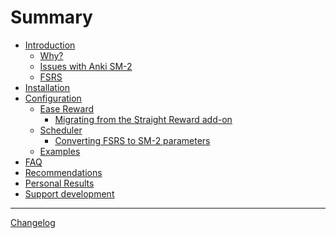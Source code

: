 # Summary

- [Introduction](README.md)
    - [Why?](guide/why.md)
    - [Issues with Anki SM-2](guide/issuesWithAnkiSM2.md)
    - [FSRS](guide/fsrs.md)
- [Installation](guide/installation.md)
- [Configuration](guide/configuration.md)
    - [Ease Reward](guide/easeReward.md)
        - [Migrating from the Straight Reward
        add-on](guide/straightRewardMigration.md)
    - [Scheduler](guide/scheduler.md)
        - [Converting FSRS to SM-2 parameters](guide/fsrsToSM2.md)
    - [Examples](guide/configurationExamples.md)
- [FAQ](guide/faq.md)
- [Recommendations](guide/recommendations.md)
- [Personal Results](guide/personalResults.md)
- [Support development](guide/supportDevelopment.md)

---

[Changelog](CHANGELOG.md)
